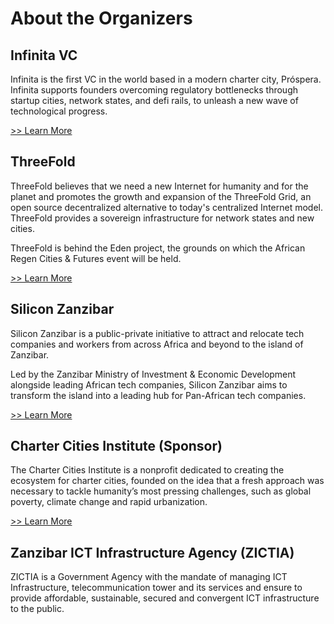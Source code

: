# About the Organizers

## Infinita VC

Infinita is the first VC in the world based in a modern charter city, Próspera. Infinita supports founders overcoming regulatory bottlenecks through startup cities, network states, and defi rails, to unleash a new wave of technological progress.

[>> Learn More](https://infinitavc.com/)

## ThreeFold

ThreeFold believes that we need a new Internet for humanity and for the planet and promotes the growth and expansion of the ThreeFold Grid, an open source decentralized alternative to today's centralized Internet model. ThreeFold provides a sovereign infrastructure for network states and new cities.

ThreeFold is behind the Eden project, the grounds on which the African Regen Cities & Futures event will be held.

[>> Learn More](https://threefold.io)

## Silicon Zanzibar

Silicon Zanzibar is a public-private initiative to attract and relocate tech companies and workers from across Africa and beyond to the island of Zanzibar.

Led by the Zanzibar Ministry of Investment & Economic Development alongside leading African tech companies, Silicon Zanzibar aims to transform the island into a leading hub for Pan-African tech companies.

[>> Learn More](https://www.siliconzanzibar.com/)

## Charter Cities Institute (Sponsor)

The Charter Cities Institute is a nonprofit dedicated to creating the ecosystem for charter cities, founded on the idea that a fresh approach was necessary to tackle humanity’s most pressing challenges, such as global poverty, climate change and rapid urbanization.

[>> Learn More](https://chartercitiesinstitute.org/)

## Zanzibar ICT Infrastructure Agency (ZICTIA)

ZICTIA is a Government Agency with the mandate of managing ICT Infrastructure, telecommunication tower and its services and ensure to provide affordable, sustainable, secured and convergent ICT infrastructure to the public.